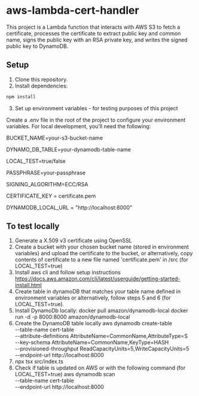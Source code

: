 # aws-lambda-cert-handler

This project is a Lambda function that interacts with AWS S3 to fetch a certificate, processes the certificate to extract public key and common name, signs the public key with an RSA private key, and writes the signed public key to DynamoDB.

## Setup

1. Clone this repository.
2. Install dependencies:

```bash
npm install

```
3. Set up environment variables - for testing purposes of this project

Create a .env file in the root of the project to configure your environment variables. For local development, you’ll need the following:

BUCKET_NAME=your-s3-bucket-name  

DYNAMO_DB_TABLE=your-dynamodb-table-name  

LOCAL_TEST=true/false  

PASSPHRASE=your-passphrase  

SIGNING_ALGORITHM=ECC/RSA  

CERTIFICATE_KEY = certificate.pem  

DYNAMODB_LOCAL_URL = "http://localhost:8000"

## To test locally
1. Generate a X.509 v3 certificate using OpenSSL
2. Create a bucket with your chosen bucket name (stored in environment variables) and upload the certificate to the bucket, or alternatively, copy contents of certificate to a new file named 'certificate.pem' in /src (for LOCAL_TEST=true)
3. Install aws cli and follow setup instructions
https://docs.aws.amazon.com/cli/latest/userguide/getting-started-install.html
4. Create table in dynamoDB that matches your table name defined in environment variables or alternatively, follow steps 5 and 6 (for LOCAL_TEST=true).
5. Install DynamoDb locally:
docker pull amazon/dynamodb-local
docker run -d -p 8000:8000 amazon/dynamodb-local
6. Create the DynamoDB table locally
aws dynamodb create-table \
    --table-name cert-table \
    --attribute-definitions AttributeName=CommonName,AttributeType=S \
    --key-schema AttributeName=CommonName,KeyType=HASH \
    --provisioned-throughput ReadCapacityUnits=5,WriteCapacityUnits=5 \
    --endpoint-url http://localhost:8000
7. npx tsx src/index.ts 
8. Check if table is updated on AWS or with the following command (for LOCAL_TEST=true)
aws dynamodb scan \
    --table-name cert-table \
    --endpoint-url http://localhost:8000

